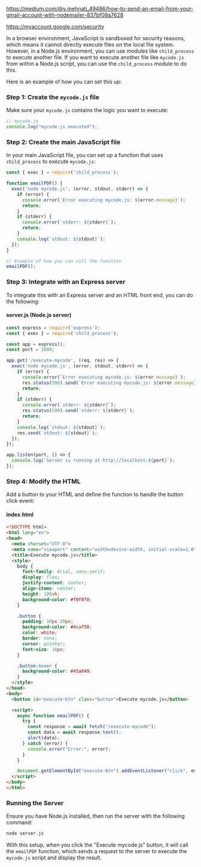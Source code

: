 https://medium.com/@y.mehnati_49486/how-to-send-an-email-from-your-gmail-account-with-nodemailer-837bf09a7628

https://myaccount.google.com/security

In a browser environment, JavaScript is sandboxed for security reasons, which means it cannot directly execute files on the local file system. However, in a Node.js environment, you can use modules like `child_process` to execute another file. If you want to execute another file like `mycode.js` from within a Node.js script, you can use the `child_process` module to do this.

Here is an example of how you can set this up:

### Step 1: Create the `mycode.js` file

Make sure your `mycode.js` contains the logic you want to execute:

```javascript
// mycode.js
console.log("mycode.js executed");
```

### Step 2: Create the main JavaScript file

In your main JavaScript file, you can set up a function that uses `child_process` to execute `mycode.js`:

```javascript
const { exec } = require('child_process');

function emailPDF() {
  exec('node mycode.js', (error, stdout, stderr) => {
    if (error) {
      console.error(`Error executing mycode.js: ${error.message}`);
      return;
    }
    if (stderr) {
      console.error(`stderr: ${stderr}`);
      return;
    }
    console.log(`stdout: ${stdout}`);
  });
}

// Example of how you can call the function
emailPDF();
```

### Step 3: Integrate with an Express server

To integrate this with an Express server and an HTML front end, you can do the following:

#### server.js (Node.js server)

```javascript
const express = require('express');
const { exec } = require('child_process');

const app = express();
const port = 3000;

app.get('/execute-mycode', (req, res) => {
  exec('node mycode.js', (error, stdout, stderr) => {
    if (error) {
      console.error(`Error executing mycode.js: ${error.message}`);
      res.status(500).send(`Error executing mycode.js: ${error.message}`);
      return;
    }
    if (stderr) {
      console.error(`stderr: ${stderr}`);
      res.status(500).send(`stderr: ${stderr}`);
      return;
    }
    console.log(`stdout: ${stdout}`);
    res.send(`stdout: ${stdout}`);
  });
});

app.listen(port, () => {
  console.log(`Server is running at http://localhost:${port}`);
});
```

### Step 4: Modify the HTML

Add a button to your HTML and define the function to handle the button click event:

#### index.html

```html
<!DOCTYPE html>
<html lang="en">
<head>
  <meta charset="UTF-8">
  <meta name="viewport" content="width=device-width, initial-scale=1.0">
  <title>Execute mycode.js</title>
  <style>
    body {
      font-family: Arial, sans-serif;
      display: flex;
      justify-content: center;
      align-items: center;
      height: 100vh;
      background-color: #f0f0f0;
    }

    .button {
      padding: 10px 20px;
      background-color: #4caf50;
      color: white;
      border: none;
      cursor: pointer;
      font-size: 16px;
    }

    .button:hover {
      background-color: #45a049;
    }
  </style>
</head>
<body>
  <button id="execute-btn" class="button">Execute mycode.js</button>

  <script>
    async function emailPDF() {
      try {
        const response = await fetch("/execute-mycode");
        const data = await response.text();
        alert(data);
      } catch (error) {
        console.error("Error:", error);
      }
    }

    document.getElementById("execute-btn").addEventListener("click", emailPDF);
  </script>
</body>
</html>
```

### Running the Server

Ensure you have Node.js installed, then run the server with the following command:

```sh
node server.js
```

With this setup, when you click the "Execute mycode.js" button, it will call the `emailPDF` function, which sends a request to the server to execute the `mycode.js` script and display the result.